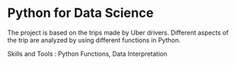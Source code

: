 # Python for Data Science
The project is based on the trips made by Uber drivers. Different aspects of the trip are analyzed by using different functions in Python.

Skills and Tools : Python Functions, Data Interpretation
